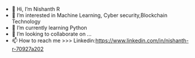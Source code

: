 - 👋 Hi, I’m  Nishanth R
- 👀 I’m interested in Machine Learning, Cyber security,Blockchain Technology
- 🌱 I’m currently learning Python
- 💞️ I’m looking to collaborate on ...
- 📫 How to reach me >>> Linkedin:https://www.linkedin.com/in/nishanth-r-70927a202

<!---
Nishanthrahul/Nishanthrahul is a ✨ special ✨ repository because its `README.md` (this file) appears on your GitHub profile.
You can click the Preview link to take a look at your changes.
--->
